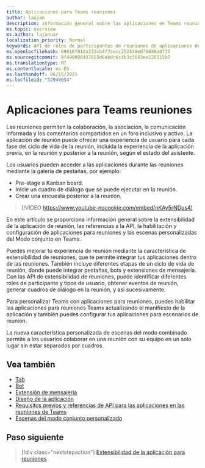 ```yaml
---
title: Aplicaciones para Teams reuniones
author: laujan
description: información general sobre las aplicaciones en Teams reuniones basadas en el rol de participante y usuario
ms.topic: overview
ms.author: lajanuar
localization_priority: Normal
keywords: API de roles de participantes de reuniones de aplicaciones de teams
ms.openlocfilehash: 69016f818a333cb4f7cecc252539e076838a0735
ms.sourcegitcommit: 9f499908437655d6ebdc6c4b3c3603ee220315b7
ms.translationtype: MT
ms.contentlocale: es-ES
ms.lasthandoff: 06/15/2021
ms.locfileid: "52949654"
---
```

# <a name="apps-for-teams-meetings"></a>Aplicaciones para Teams reuniones

Las reuniones permiten la colaboración, la asociación, la comunicación informada y los comentarios compartidos en un foro inclusivo y activo. La aplicación de reunión puede ofrecer una experiencia de usuario para cada fase del ciclo de vida de la reunión, incluida la experiencia de la aplicación previa, en la reunión y posterior a la reunión, según el estado del asistente.

Los usuarios pueden acceder a las aplicaciones durante las reuniones mediante la galería de pestañas, por ejemplo:

* Pre-stage a Kanban board.
* Inicie un cuadro de diálogo que se puede ejecutar en la reunión.
* Crear una encuesta posterior a la reunión.

> [!VIDEO https://www.youtube-nocookie.com/embed/nKAy5rNDus4]

En este artículo se proporciona información general sobre la extensibilidad de la aplicación de reunión, las referencias a la API, la habilitación y configuración de aplicaciones para reuniones y las escenas personalizadas del Modo conjunto en Teams.

Puedes mejorar tu experiencia de reunión mediante la característica de extensibilidad de reuniones, que te permite integrar tus aplicaciones dentro de las reuniones. También incluye diferentes etapas de un ciclo de vida de reunión, donde puede integrar pestañas, bots y extensiones de mensajería. Con las API de extensibilidad de reuniones, puede identificar diferentes roles de participante y tipos de usuario, obtener eventos de reunión, generar cuadros de diálogo en la reunión, y así sucesivamente.

Para personalizar Teams con aplicaciones para reuniones, puedes habilitar las aplicaciones para reuniones Teams actualizando el manifiesto de la aplicación y también puedes configurar tus aplicaciones para escenarios de reunión.

La nueva característica personalizada de escenas del modo combinado permite a los usuarios colaborar en una reunión con su equipo en un solo lugar sin estar separados por cuadros.

## <a name="see-also"></a>Vea también

* [Tab](../tabs/what-are-tabs.md#understand-how-tabs-work)
* [Bot](../bots/what-are-bots.md)
* [Extensión de mensajería](../messaging-extensions/what-are-messaging-extensions.md)
* [Diseño de la aplicación](../apps-in-teams-meetings/design/designing-apps-in-meetings.md)
* [Requisitos previos y referencias de API para las aplicaciones en las reuniones de Teams](create-apps-for-teams-meetings.md)
* [Escenas del modo conjunto personalizado](~/apps-in-teams-meetings/teams-together-mode.md)

## <a name="next-step"></a>Paso siguiente

> [!div class="nextstepaction"]
> [Extensibilidad de la aplicación para reuniones](meeting-app-extensibility.md)

